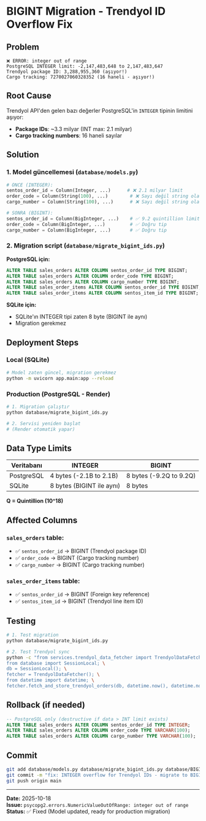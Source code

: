 # BIGINT Migration - Trendyol ID Overflow Fix

## Problem
```
❌ ERROR: integer out of range
PostgreSQL INTEGER limit: -2,147,483,648 to 2,147,483,647
Trendyol package ID: 3,288,955,360 (aşıyor!)
Cargo tracking: 7270027060328352 (16 haneli - aşıyor!)
```

## Root Cause
Trendyol API'den gelen bazı değerler PostgreSQL'in `INTEGER` tipinin limitini aşıyor:
- **Package IDs**: ~3.3 milyar (INT max: 2.1 milyar)
- **Cargo tracking numbers**: 16 haneli sayılar

## Solution
### 1. Model güncellemesi (`database/models.py`)
```python
# ÖNCE (INTEGER):
sentos_order_id = Column(Integer, ...)      # ❌ 2.1 milyar limit
order_code = Column(String(100), ...)        # ❌ Sayı değil string olarak
cargo_number = Column(String(100), ...)      # ❌ Sayı değil string olarak

# SONRA (BIGINT):
sentos_order_id = Column(BigInteger, ...)    # ✅ 9.2 quintillion limit
order_code = Column(BigInteger, ...)         # ✅ Doğru tip
cargo_number = Column(BigInteger, ...)       # ✅ Doğru tip
```

### 2. Migration script (`database/migrate_bigint_ids.py`)
**PostgreSQL için:**
```sql
ALTER TABLE sales_orders ALTER COLUMN sentos_order_id TYPE BIGINT;
ALTER TABLE sales_orders ALTER COLUMN order_code TYPE BIGINT;
ALTER TABLE sales_orders ALTER COLUMN cargo_number TYPE BIGINT;
ALTER TABLE sales_order_items ALTER COLUMN sentos_order_id TYPE BIGINT;
ALTER TABLE sales_order_items ALTER COLUMN sentos_item_id TYPE BIGINT;
```

**SQLite için:**
- SQLite'ın INTEGER tipi zaten 8 byte (BIGINT ile aynı)
- Migration gerekmez

## Deployment Steps

### Local (SQLite)
```bash
# Model zaten güncel, migration gerekmez
python -m uvicorn app.main:app --reload
```

### Production (PostgreSQL - Render)
```bash
# 1. Migration çalıştır
python database/migrate_bigint_ids.py

# 2. Servisi yeniden başlat
# (Render otomatik yapar)
```

## Data Type Limits

| Veritabanı | INTEGER | BIGINT |
|------------|---------|---------|
| PostgreSQL | 4 bytes (-2.1B to 2.1B) | 8 bytes (-9.2Q to 9.2Q) |
| SQLite | 8 bytes (BIGINT ile aynı) | 8 bytes |

**Q = Quintillion (10^18)**

## Affected Columns

### `sales_orders` table:
- ✅ `sentos_order_id` → BIGINT (Trendyol package ID)
- ✅ `order_code` → BIGINT (Cargo tracking number)
- ✅ `cargo_number` → BIGINT (Cargo tracking number)

### `sales_order_items` table:
- ✅ `sentos_order_id` → BIGINT (Foreign key reference)
- ✅ `sentos_item_id` → BIGINT (Trendyol line item ID)

## Testing
```bash
# 1. Test migration
python database/migrate_bigint_ids.py

# 2. Test Trendyol sync
python -c "from services.trendyol_data_fetcher import TrendyolDataFetcher; \
from database import SessionLocal; \
db = SessionLocal(); \
fetcher = TrendyolDataFetcher(); \
from datetime import datetime; \
fetcher.fetch_and_store_trendyol_orders(db, datetime.now(), datetime.now())"
```

## Rollback (if needed)
```sql
-- PostgreSQL only (destructive if data > INT limit exists)
ALTER TABLE sales_orders ALTER COLUMN sentos_order_id TYPE INTEGER;
ALTER TABLE sales_orders ALTER COLUMN order_code TYPE VARCHAR(100);
ALTER TABLE sales_orders ALTER COLUMN cargo_number TYPE VARCHAR(100);
```

## Commit
```bash
git add database/models.py database/migrate_bigint_ids.py database/BIGINT_MIGRATION.md
git commit -m "fix: INTEGER overflow for Trendyol IDs - migrate to BIGINT"
git push origin main
```

---
**Date:** 2025-10-18  
**Issue:** `psycopg2.errors.NumericValueOutOfRange: integer out of range`  
**Status:** ✅ Fixed (Model updated, ready for production migration)
